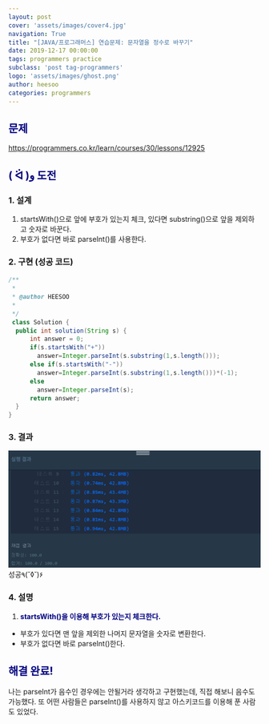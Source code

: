```yaml
---
layout: post
cover: 'assets/images/cover4.jpg'
navigation: True
title: "[JAVA/프로그래머스] 연습문제: 문자열을 정수로 바꾸기"
date: 2019-12-17 00:00:00
tags: programmers practice
subclass: 'post tag-programmers'
logo: 'assets/images/ghost.png'
author: heesoo
categories: programmers
---
```

## <span style="color:navy">문제</span>
<https://programmers.co.kr/learn/courses/30/lessons/12925>

## <span style="color:navy">( ᐛ )و 도전</span>

### 1. 설계
1. startsWith()으로 앞에 부호가 있는지 체크, 있다면 substring()으로 앞을 제외하고 숫자로 바꾼다.
2. 부호가 없다면 바로 parseInt()를 사용한다.

### 2. 구현 (성공 코드)
```java
/**
 *
 * @author HEESOO
 *
 */
 class Solution {
  public int solution(String s) {
      int answer = 0;
      if(s.startsWith("+"))
        answer=Integer.parseInt(s.substring(1,s.length()));
      else if(s.startsWith("-"))
        answer=Integer.parseInt(s.substring(1,s.length()))*(-1);
      else
        answer=Integer.parseInt(s);
      return answer;
  }
}
 ```

### 3. 결과
![실행결과](./assets/images/191217_5.PNG)
성공٩(˘◊˘)۶

### 4. 설명
1. **<span style="color:navy">startsWith()을 이용해 부호가 있는지 체크한다.</span>**
- 부호가 있다면 맨 앞을 제외한 나머지 문자열을 숫자로 변환한다.
- 부호가 없다면 바로 parseInt()한다.

## <span style="color:navy">해결 완료!</span>
나는 parseInt가 음수인 경우에는 안될거라 생각하고 구현했는데, 직접 해보니 음수도 가능했다. 또 어떤 사람들은 parseInt()를 사용하지 않고 아스키코드를 이용해 푼 사람도 있었다.
